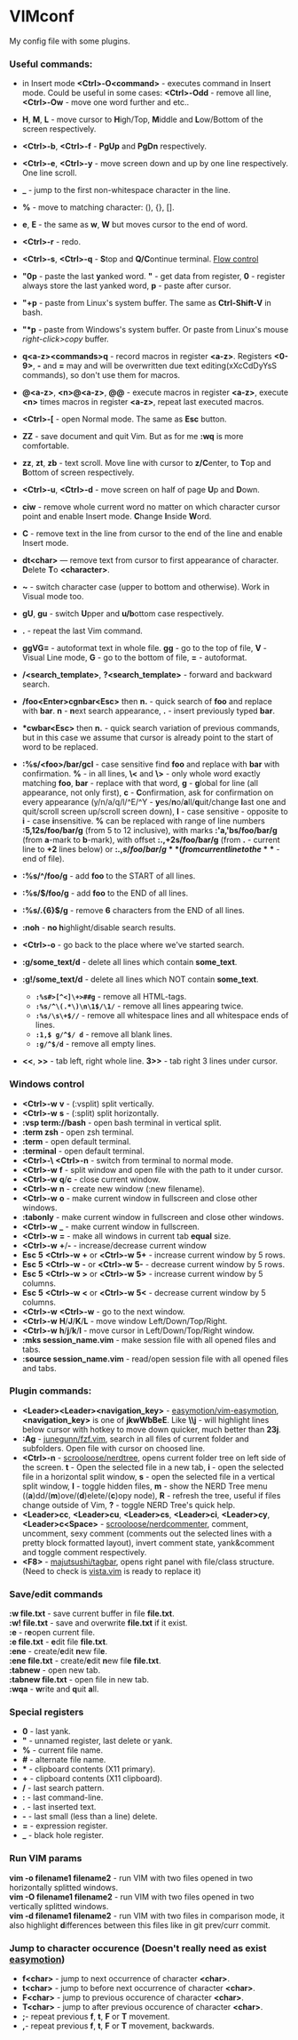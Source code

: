 # VIMconf

My config file with some plugins.

### Useful commands:

- in Insert mode **\<Ctrl>-O\<command>** - executes command in Insert mode. Could be useful in some cases: **\<Ctrl>-Odd** - remove all line, **\<Ctrl>-Ow** - move one word further and etc..

- **H**, **M**, **L** - move cursor to **H**igh/Top, **M**iddle and **L**ow/Bottom of the screen respectively. 

- **\<Ctrl>-b**, **\<Ctrl>-f** - **PgUp** and **PgDn** respectively.

- **\<Ctrl>-e**, **\<Ctrl>-y** - move screen down and up by one line respectively. One line scroll.

- **_** - jump to the first non-whitespace character in the line.

- **%** - move to matching character: (), {}, [].

- **e**, **E** - the same as **w**, **W** but moves cursor to the end of word.

- **\<Ctrl>-r** - redo.

- **\<Ctrl>-s**, **\<Ctrl>-q** - **S**top and **Q/C**ontinue terminal. [Flow control](https://unix.stackexchange.com/a/12146)

- **"0p** - paste the last **y**anked word. **"** - get data from register, **0** - register always store the last yanked word, **p** - paste after cursor.

- **"+p** - paste from Linux's system buffer. The same as **Ctrl-Shift-V** in bash.

- **"\*p** - paste from Windows's system buffer. Or paste from Linux's mouse *right-click>copy* buffer.

- **q\<a-z>\<commands>q** - record macros in register **\<a-z>**. Registers **<0-9>**, **-** and **=** may and will be overwritten due text editing(xXcCdDyYsS commands), so don't use them for macros.

- **@\<a-z>**, **\<n>@\<a-z>**, **@@** - execute macros in register **\<a-z>**, execute **\<n>** times macros in register **\<a-z>**, repeat last executed macros.



- **\<Ctrl>-[** - open Normal mode. The same as **Esc** button.
- **ZZ** - save document and quit Vim. But as for me **:wq** is more comfortable.
- **zz**, **zt**, **zb** - text scroll. Move line with cursor to **z/C**enter, to **T**op and **B**ottom of screen respectively.
- **\<Ctrl>-u**, **\<Ctrl>-d** - move screen on half of page **U**p and **D**own.
- **ciw** - remove whole current word no matter on which character cursor point and enable Insert mode. **C**hange **I**nside **W**ord.
- **C** - remove text in the line from cursor to the end of the line and enable Insert mode.
- **dt\<char>** — remove text from cursor to first appearance of character. **D**elete **T**o **\<character>**.
- **~** - switch character case (upper to bottom and otherwise). Work in Visual mode too.
- **gU**, **gu** - switch **U**pper and **u/b**ottom case respectively.
- **.** - repeat the last Vim command.
- **ggVG=** - autoformat text in whole file. **gg** - go to the top of file, **V** - Visual Line mode, **G** - go to the bottom of file, **=** - autoformat.
- **/<search_template>**, **?\<search_template>** - forward and backward search.
- **/foo\<Enter>cgnbar\<Esc>** then **n.** - quick search of **foo** and replace with **bar**. **n** - **n**ext search appearance, **.** - insert previously typed **bar**.
- **\*cwbar\<Esc>** then **n.** - quick search variation of previous commands, but in this case we assume that cursor is already point to the start of word to be replaced.
- **:%s/\<foo\>/bar/gcI** - case sensitive find **foo** and replace with **bar** with confirmation. **%** - in all lines, **\\<** and **\\>** - only whole word exactly matching **foo**, **bar** - replace with that word, **g** - **g**lobal for line (all appearance, not only first), **c** - **C**onfirmation, ask for confirmation on every appearance (y/n/a/q/l/^E/^Y - **y**es/**n**o/**a**ll/**q**uit/change **l**ast one and quit/scroll screen up/scroll screen down), **I** - case sensitive - opposite to **i** - case **i**nsensitive. **%** can be replaced with range of line numbers **:5,12s/foo/bar/g** (from 5 to 12 inclusive), with marks **:'a,'bs/foo/bar/g** (from **a**-mark to **b**-mark), with offset **:.,+2s/foo/bar/g** (from **.** - current line to **+2** lines below) or **:.,$s/foo/bar/g** (from current line to the **$** - end of file).
- **:%s/^/foo/g** - add **foo** to the START of all lines.
- **:%s/$/foo/g** - add **foo** to the END of all lines.
- **:%s/.\{6}$/g** - remove **6** characters from the END of all lines.
- **:noh** - **no h**ighlight/disable search results.
- **\<Ctrl>-o** - go back to the place where we've started search.
- **:g/some_text/d** - delete all lines which contain **some_text**.
- **:g!/some_text/d** - delete all lines which NOT contain **some_text**.
  - **`:%s#>[^<]\+>##g`** - remove all HTML-tags.
  - **`:%s/^\(.*\)\n\1$/\1/`** - remove all lines appearing twice.
  - **`:%s/\s\+$//`** - remove all whitespace lines and all whitespace ends of lines.
  - **`:1,$ g/^$/ d`** - remove all blank lines.
  - **`:g/^$/d`** - remove all empty lines.
- **<<**, **>>** - tab left, right whole line. **3>>** - tab right 3 lines under cursor.



### Windows control
- **\<Ctrl>-w** **v** - (:vsplit) split vertically.
- **\<Ctrl>-w** **s** - (:split) split horizontally.
- **:vsp term://bash**  - open bash terminal in vertical split.
- **:term zsh**  - open zsh terminal.
- **:term**  - open default terminal.
- **:terminal**  - open default terminal.
- **\<Ctrl>-\\** **\<Ctrl>-n** - switch from terminal to normal mode.
- **\<Ctrl>-w** **f** - split window and open file with the path to it under cursor.
- **\<Ctrl>-w** **q**/**c** - close current window.
- **\<Ctrl>-w** **n** - create new window (:new filename).
- **\<Сtrl>-w** **o** - make current window in fullscreen and close other windows.
- **:tabonly** - make current window in fullscreen and close other windows.
- **\<Сtrl>-w** **_** - make current window in fullscreen.
- **\<Сtrl>-w** **=** - make all windows in current tab **equal** size.
- **\<Ctrl>-w** **+**/**-** - increase/decrease current window
- **Esc** **5** **\<Ctrl>-w** **+** or **\<Сtrl>-w** **5+** - increase current window by 5 rows.
- **Esc** **5** **\<Ctrl>-w** **-** or **\<Сtrl>-w** **5-** - decrease current window by 5 rows.
- **Esc** **5** **\<Ctrl>-w** **>** or **\<Сtrl>-w** **5>** - increase current window by 5 columns.
- **Esc** **5** **\<Ctrl>-w** **\<** or **\<Сtrl>-w** **5\<** - decrease current window by 5 columns.
- **\<Ctrl>-w** **\<Ctrl>-w** - go to the next window.
- **\<Ctrl>-w** **H**/**J**/**K**/**L** - move window Left/Down/Top/Right.
- **\<Ctrl>-w** **h**/**j**/**k**/**l** - move cursor in Left/Down/Top/Right window.
- **:mks session_name.vim** - make session file with all opened files and tabs.
- **:source session_name.vim** - read/open session file with all opened files and tabs.



### Plugin commands:
- **\<Leader>\<Leader><navigation_key>** - [easymotion/vim-easymotion](https://github.com/easymotion/vim-easymotion), **<navigation_key>** is one of **jkwWbBeE**. Like **\\\j** - will highlight lines below cursor with hotkey to move down quicker, much better than **23j**.
- **:Ag** - [junegunn/fzf.vim](https://github.com/junegunn/fzf.vim), search in all files of current folder and subfolders. Open file with cursor on choosed line.
- **\<Ctrl>-n** - [scrooloose/nerdtree](https://github.com/preservim/nerdtree), opens current folder tree on left side of the screen. **t** - Open the selected file in a new tab, **i** - open the selected file in a horizontal split window, **s** - open the selected file in a vertical split window, **I** - toggle hidden files, **m** - show the NERD Tree menu ((**a**)dd/(**m**)ove/(**d**)elete/(**c**)opy node), **R** - refresh the tree, useful if files change outside of Vim, **?** - toggle NERD Tree's quick help.
- **\<Leader>cc**,  **\<Leader>cu**,  **\<Leader>cs**,  **\<Leader>ci**,  **\<Leader>cy**,  **\<Leader>c\<Space>**  - [scrooloose/nerdcommenter](https://github.com/preservim/nerdcommenter), comment, uncomment, sexy comment (comments out the selected lines with a pretty block formatted layout), invert comment state, yank&comment and toggle comment respectively.
- **\<F8>** - [majutsushi/tagbar](https://github.com/preservim/tagbar), opens right panel with file/class structure. (Need to check is [vista.vim](https://github.com/liuchengxu/vista.vim) is ready to replace it)



### Save/edit commands
**:w file.txt** - save current buffer in file **file.txt**.  
**:w! file.txt** - save and overwrite **file.txt** if it exist.  
**:e** - r**e**open current file.  
**:e file.txt** - **e**dit file **file.txt**.  
**:ene** - create/**e**dit **n**ew fil**e**.  
**:ene file.txt** - create/**e**dit **n**ew fil**e** **file.txt**.  
**:tabnew** - open new tab.  
**:tabnew file.txt** - open file in new tab.  
**:wqa** - **w**rite and **q**uit **a**ll.  



### Special registers
- **0** - last yank.
- **"** - unnamed register, last delete or yank.
- **%** - current file name.
- **#** - alternate file name.
- **\*** - clipboard contents (X11 primary).
- **+** - clipboard contents (X11 clipboard).
- **/** - last search pattern.
- **:** - last command-line.
- **.** - last inserted text.
- **-** - last small (less than a line) delete.
- **=** - expression register.
- **\_** - black hole register.



### Run VIM params
**vim -o filename1 filename2** - run VIM with two files opened in two horizontally splitted windows.  
**vim -O filename1 filename2** - run VIM with two files opened in two vertically splitted windows.  
**vim -d filename1 filename2** - run VIM with two files in comparison mode, it also highlight **d**ifferences between this files like in git prev/curr commit.  



### Jump to character occurence (Doesn't really need as exist [easymotion](https://github.com/easymotion/vim-easymotion))
- **f\<char>** - jump to next occurrence of character **\<char>**.
- **t\<char>** - jump to before next occurrence of character **\<char>**.
- **F\<char>** - jump to previous occurence of character **\<char>**.
- **T\<char>** - jump to after previous occurence of character **\<char>**.
- **;**- repeat previous **f**, **t**, **F** or **T** movement.
- **,**- repeat previous **f**, **t**, **F** or **T** movement, backwards.